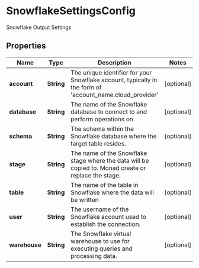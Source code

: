 

# SnowflakeSettingsConfig

Snowflake Output Settings

## Properties

| Name | Type | Description | Notes |
|------------ | ------------- | ------------- | -------------|
|**account** | **String** | The unique identifier for your Snowflake account, typically in the form of &#39;account_name.cloud_provider&#39; |  [optional] |
|**database** | **String** | The name of the Snowflake database to connect to and perform operations on |  [optional] |
|**schema** | **String** | The schema within the Snowflake database where the target table resides. |  [optional] |
|**stage** | **String** | The name of the Snowflake stage where the data will be copied to. Monad create or replace the stage. |  [optional] |
|**table** | **String** | The name of the table in Snowflake where the data will be written |  [optional] |
|**user** | **String** | The username of the Snowflake account used to establish the connection. |  [optional] |
|**warehouse** | **String** | The Snowflake virtual warehouse to use for executing queries and processing data. |  [optional] |



